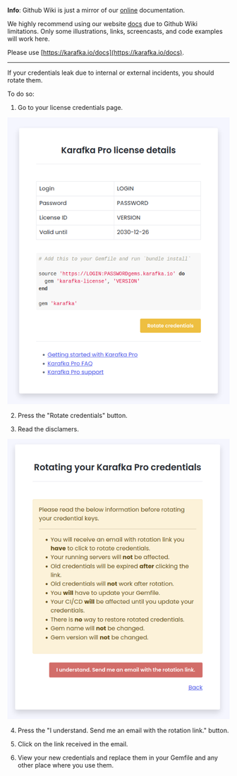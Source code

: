 **Info**: Github Wiki is just a mirror of our [online](https://karafka.io/docs) documentation.

We highly recommend using our website [docs](https://karafka.io/docs) due to Github Wiki limitations. Only some illustrations, links, screencasts, and code examples will work here.

Please use [https://karafka.io/docs](https://karafka.io/docs).

---


If your credentials leak due to internal or external incidents, you should rotate them.

To do so:

1. Go to your license credentials page.

<p align="center">
  <img src="https://raw.githubusercontent.com/karafka/misc/master/printscreens/gems_license_page.png" />
</p>

2. Press the "Rotate credentials" button.

3. Read the disclamers.

<p align="center">
  <img src="https://raw.githubusercontent.com/karafka/misc/master/printscreens/gems_rotate_page.png" />
</p>

4. Press the "I understand. Send me an email with the rotation link." button.

5. Click on the link received in the email.

6. View your new credentials and replace them in your Gemfile and any other place where you use them.
